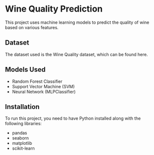 # Wine Quality Prediction

This project uses machine learning models to predict the quality of wine based on various features.

## Dataset

The dataset used is the Wine Quality dataset, which can be found here.

## Models Used

- Random Forest Classifier
- Support Vector Machine (SVM)
- Neural Network (MLPClassifier)

## Installation

To run this project, you need to have Python installed along with the following libraries:
- pandas
- seaborn
- matplotlib
- scikit-learn

